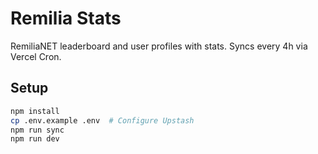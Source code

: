 # Remilia Stats

RemiliaNET leaderboard and user profiles with stats. Syncs every 4h via Vercel Cron.

## Setup

```bash
npm install
cp .env.example .env  # Configure Upstash
npm run sync
npm run dev
```
